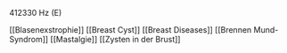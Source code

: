 412330 Hz (E)

[[Blasenexstrophie]]
[[Breast Cyst]]
[[Breast Diseases]]
[[Brennen Mund-Syndrom]]
[[Mastalgie]]
[[Zysten in der Brust]]